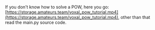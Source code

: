 If you don't know how to solve a POW, here you go: [https://storage.amateurs.team/voxal_pow_tutorial.mp4](https://storage.amateurs.team/voxal_pow_tutorial.mp4), other than that read the main.py source code.
